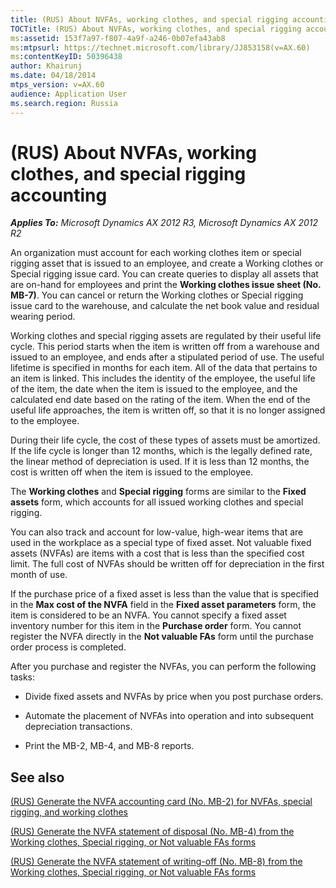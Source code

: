 ```yaml
---
title: (RUS) About NVFAs, working clothes, and special rigging accounting
TOCTitle: (RUS) About NVFAs, working clothes, and special rigging accounting
ms:assetid: 153f7a97-f807-4a9f-a246-0b07efa43ab8
ms:mtpsurl: https://technet.microsoft.com/library/JJ853158(v=AX.60)
ms:contentKeyID: 50396438
author: Khairunj
ms.date: 04/18/2014
mtps_version: v=AX.60
audience: Application User
ms.search.region: Russia
---
```


# (RUS) About NVFAs, working clothes, and special rigging accounting 


_**Applies To:** Microsoft Dynamics AX 2012 R3, Microsoft Dynamics AX 2012 R2_

An organization must account for each working clothes item or special rigging asset that is issued to an employee, and create a Working clothes or Special rigging issue card. You can create queries to display all assets that are on-hand for employees and print the **Working clothes issue sheet (No. MB-7)**. You can cancel or return the Working clothes or Special rigging issue card to the warehouse, and calculate the net book value and residual wearing period.

Working clothes and special rigging assets are regulated by their useful life cycle. This period starts when the item is written off from a warehouse and issued to an employee, and ends after a stipulated period of use. The useful lifetime is specified in months for each item. All of the data that pertains to an item is linked. This includes the identity of the employee, the useful life of the item, the date when the item is issued to the employee, and the calculated end date based on the rating of the item. When the end of the useful life approaches, the item is written off, so that it is no longer assigned to the employee.

During their life cycle, the cost of these types of assets must be amortized. If the life cycle is longer than 12 months, which is the legally defined rate, the linear method of depreciation is used. If it is less than 12 months, the cost is written off when the item is issued to the employee.

The **Working clothes** and **Special rigging** forms are similar to the **Fixed assets** form, which accounts for all issued working clothes and special rigging.

You can also track and account for low-value, high-wear items that are used in the workplace as a special type of fixed asset. Not valuable fixed assets (NVFAs) are items with a cost that is less than the specified cost limit. The full cost of NVFAs should be written off for depreciation in the first month of use.

If the purchase price of a fixed asset is less than the value that is specified in the **Max cost of the NVFA** field in the **Fixed asset parameters** form, the item is considered to be an NVFA. You cannot specify a fixed asset inventory number for this item in the **Purchase order** form. You cannot register the NVFA directly in the **Not valuable FAs** form until the purchase order process is completed.

After you purchase and register the NVFAs, you can perform the following tasks:

  - Divide fixed assets and NVFAs by price when you post purchase orders.

  - Automate the placement of NVFAs into operation and into subsequent depreciation transactions.

  - Print the MB-2, MB-4, and MB-8 reports.

## See also

[(RUS) Generate the NVFA accounting card (No. MB-2) for NVFAs, special rigging, and working clothes](rus-generate-the-nvfa-accounting-card-no-mb-2-for-nvfas-special-rigging-and-working-clothes.md)

[(RUS) Generate the NVFA statement of disposal (No. MB-4) from the Working clothes, Special rigging, or Not valuable FAs forms](rus-generate-the-nvfa-statement-of-disposal-no-mb-4-from-the-working-clothes-special-rigging-or-not-valuable-fas-forms.md)

[(RUS) Generate the NVFA statement of writing-off (No. MB-8) from the Working clothes, Special rigging, or Not valuable FAs forms](rus-generate-the-nvfa-statement-of-writing-off-no-mb-8-from-the-working-clothes-special-rigging-or-not-valuable-fas-forms.md)

  


